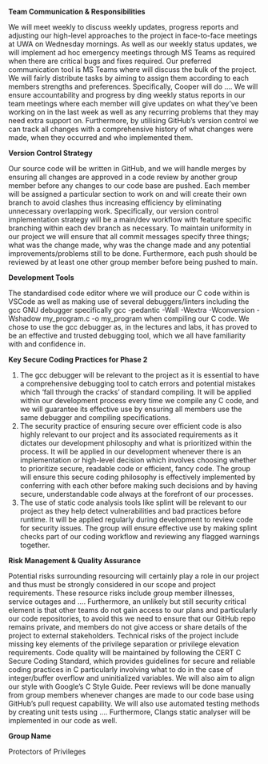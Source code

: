 **Team Communication & Responsibilities**

  We will meet weekly to discuss weekly updates, progress reports and adjusting our high-level approaches to the project in face-to-face meetings at UWA on Wednesday 
  mornings. As well as our weekly status updates, we will implement ad hoc emergency meetings through MS Teams as required when there are critical bugs and fixes required. 
  Our preferred communication tool is MS Teams where will discuss the bulk of the project.
  We will fairly distribute tasks by aiming to assign them according to each members strengths and preferences. Specifically, Cooper will do …. We will ensure accountability 
  and progress by ding weekly status reports in our team meetings where each member will give updates on what they’ve been working on in the last week as well as any 
  recurring problems that they may need extra support on. Furthermore, by utilising GitHub’s version control we can track all changes with a comprehensive history of what 
  changes were made, when they occurred and who implemented them.

**Version Control Strategy** 

  Our source code will be written in GitHub, and we will handle merges by ensuring all changes are approved in a code review by another group member before any changes to 
  our code base are pushed. Each member will be assigned a particular section to work on and will create their own branch to avoid clashes thus increasing efficiency by 
  eliminating unnecessary overlapping work. Specifically, our version control implementation strategy will be a main/dev workflow with feature specific branching within each 
  dev branch as necessary. To maintain uniformity in our project we will ensure that all commit messages specify three things; what was the change made, why was the change 
  made and any potential improvements/problems still to be done. Furthermore, each push should be reviewed by at least one other group member before being pushed to main.

**Development Tools** 

  The standardised code editor where we will produce our C code within is VSCode as well as making use of several debuggers/linters including the gcc GNU debugger 
  specifically gcc -pedantic -Wall -Wextra -Wconversion -Wshadow my_program.c -o my_program when compiling our C code. We chose to use the gcc debugger as, in the lectures 
  and labs, it has proved to be an effective and trusted debugging tool, which we all have familiarity with and confidence in.

**Key Secure Coding Practices for Phase 2** 

  1.	The gcc debugger will be relevant to the project as it is essential to have a comprehensive debugging tool to catch errors and potential mistakes which ‘fall through
      the cracks’ of standard compiling. It will be applied within our development process every time we compile any C code, and we will guarantee its effective use by
    	ensuring all members use the same debugger and compiling specifications.
  3.	The security practice of ensuring secure over efficient code is also highly relevant to our project and its associated requirements as it dictates our development
      philosophy and what is prioritized within the process. It will be applied in our development whenever there is an implementation or high-level decision which involves
    	choosing whether to prioritize secure, readable code or efficient, fancy code. The group will ensure this secure coding philosophy is effectively implemented by
    	conferring with each other before making such decisions and by having secure, understandable code always at the forefront of our processes.
  5.	The use of static code analysis tools like splint will be relevant to our project as they help detect vulnerabilities and bad practices before runtime. It will be
      applied regularly during development to review code for security issues. The group will ensure effective use by making splint checks part of our coding workflow and
    	reviewing any flagged warnings together.

**Risk Management & Quality Assurance** 

  Potential risks surrounding resourcing will certainly play a role in our project and thus must be strongly considered in 
  our scope and project requirements. These resource risks include group member illnesses, service outages and …. 
  Furthermore, an unlikely but still security critical element is that other teams do not gain access to our plans and 
  particularly our code repositories, to avoid this we need to ensure that our GitHub repo remains private, and members do 
  not give access or share details of the project to external stakeholders. Technical risks of the project include missing 
  key elements of the privilege separation or privilege elevation requirements. Code quality will be maintained by following 
  the CERT C Secure Coding Standard, which provides guidelines for secure and reliable coding practices in C particularly 
  involving what to do in the case of integer/buffer overflow and uninitialized variables. We will also aim to align our 
  style with Google’s C Style Guide. Peer reviews will be done manually from group members whenever changes are made to our 
  code base using GitHub’s pull request capability. We will also use automated testing methods by creating unit tests using 
  …. Furthermore, Clangs static analyser will be implemented in our code as well.

**Group Name** 

  Protectors of Privileges


